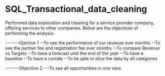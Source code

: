 # SQL_Transactional_data_cleaning

Performed data exploration and cleaning for a service provider company, offering services to other companies. 
Below are the objectives of performing the analysis. 

-------Ojective 1
--To see the performance of our revenue over months
--To see the partner fee and registration fee over months
--To compare Revenue vs Targets
--To have a forecast until the end of the year
--To have a baseline
--To have a runrate
--To be able to slice the data by all categories

-------Objective 2
---To see all opportunities in one view